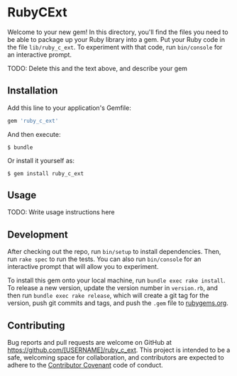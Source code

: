 # RubyCExt

Welcome to your new gem! In this directory, you'll find the files you need to be able to package up your Ruby library into a gem. Put your Ruby code in the file `lib/ruby_c_ext`. To experiment with that code, run `bin/console` for an interactive prompt.

TODO: Delete this and the text above, and describe your gem

## Installation

Add this line to your application's Gemfile:

```ruby
gem 'ruby_c_ext'
```

And then execute:

    $ bundle

Or install it yourself as:

    $ gem install ruby_c_ext

## Usage

TODO: Write usage instructions here

## Development

After checking out the repo, run `bin/setup` to install dependencies. Then, run `rake spec` to run the tests. You can also run `bin/console` for an interactive prompt that will allow you to experiment.

To install this gem onto your local machine, run `bundle exec rake install`. To release a new version, update the version number in `version.rb`, and then run `bundle exec rake release`, which will create a git tag for the version, push git commits and tags, and push the `.gem` file to [rubygems.org](https://rubygems.org).

## Contributing

Bug reports and pull requests are welcome on GitHub at https://github.com/[USERNAME]/ruby_c_ext. This project is intended to be a safe, welcoming space for collaboration, and contributors are expected to adhere to the [Contributor Covenant](http://contributor-covenant.org) code of conduct.

